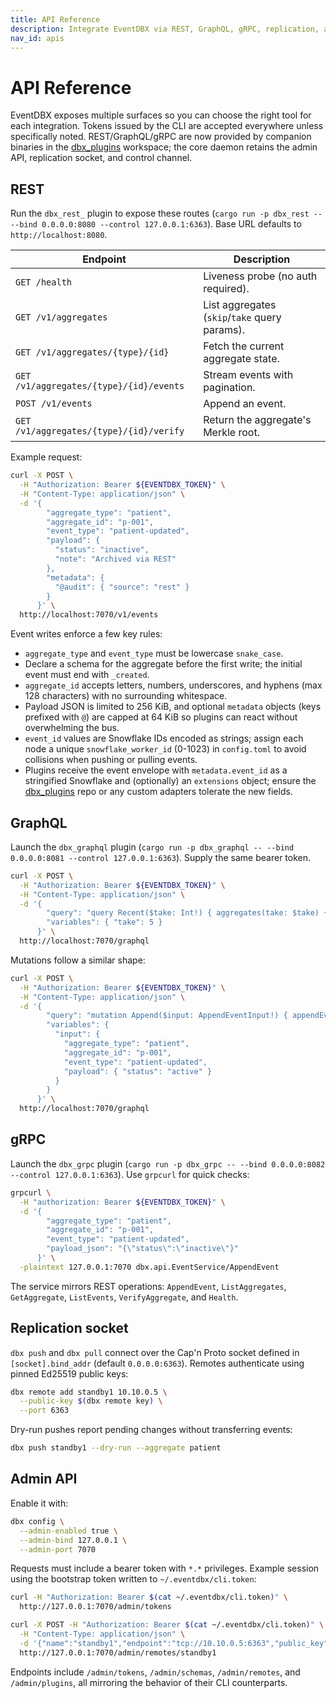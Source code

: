 ```yaml
---
title: API Reference
description: Integrate EventDBX via REST, GraphQL, gRPC, replication, and the Admin API.
nav_id: apis
---
```


# API Reference

EventDBX exposes multiple surfaces so you can choose the right tool for each integration. Tokens issued by the CLI are accepted everywhere unless specifically noted. REST/GraphQL/gRPC are now provided by companion binaries in the [dbx_plugins](https://github.com/thachp/dbx_plugins) workspace; the core daemon retains the admin API, replication socket, and control channel.

## REST

Run the `dbx_rest_` plugin to expose these routes (`cargo run -p dbx_rest -- --bind 0.0.0.0:8080 --control 127.0.0.1:6363`). Base URL defaults to `http://localhost:8080`.

| Endpoint                                | Description                                   |
| --------------------------------------- | --------------------------------------------- |
| `GET /health`                           | Liveness probe (no auth required).            |
| `GET /v1/aggregates`                    | List aggregates (`skip`/`take` query params). |
| `GET /v1/aggregates/{type}/{id}`        | Fetch the current aggregate state.            |
| `GET /v1/aggregates/{type}/{id}/events` | Stream events with pagination.                |
| `POST /v1/events`                       | Append an event.                              |
| `GET /v1/aggregates/{type}/{id}/verify` | Return the aggregate's Merkle root.           |

Example request:

```bash
curl -X POST \
  -H "Authorization: Bearer ${EVENTDBX_TOKEN}" \
  -H "Content-Type: application/json" \
  -d '{
        "aggregate_type": "patient",
        "aggregate_id": "p-001",
        "event_type": "patient-updated",
        "payload": {
          "status": "inactive",
          "note": "Archived via REST"
        },
        "metadata": {
          "@audit": { "source": "rest" }
        }
      }' \
  http://localhost:7070/v1/events
```

Event writes enforce a few key rules:

- `aggregate_type` and `event_type` must be lowercase `snake_case`.
- Declare a schema for the aggregate before the first write; the initial event must end with `_created`.
- `aggregate_id` accepts letters, numbers, underscores, and hyphens (max 128 characters) with no surrounding whitespace.
- Payload JSON is limited to 256 KiB, and optional `metadata` objects (keys prefixed with `@`) are capped at 64 KiB so plugins can react without overwhelming the bus.
- `event_id` values are Snowflake IDs encoded as strings; assign each node a unique `snowflake_worker_id` (0-1023) in `config.toml` to avoid collisions when pushing or pulling events.
- Plugins receive the event envelope with `metadata.event_id` as a stringified Snowflake and (optionally) an `extensions` object; ensure the [dbx_plugins](https://github.com/thachp/dbx_plugins) repo or any custom adapters tolerate the new fields.

## GraphQL

Launch the `dbx_graphql` plugin (`cargo run -p dbx_graphql -- --bind 0.0.0.0:8081 --control 127.0.0.1:6363`). Supply the same bearer token.

```bash
curl -X POST \
  -H "Authorization: Bearer ${EVENTDBX_TOKEN}" \
  -H "Content-Type: application/json" \
  -d '{
        "query": "query Recent($take: Int!) { aggregates(take: $take) { aggregate_type aggregate_id version state } }",
        "variables": { "take": 5 }
      }' \
  http://localhost:7070/graphql
```

Mutations follow a similar shape:

```bash
curl -X POST \
  -H "Authorization: Bearer ${EVENTDBX_TOKEN}" \
  -H "Content-Type: application/json" \
  -d '{
        "query": "mutation Append($input: AppendEventInput!) { appendEvent(input: $input) { aggregate_type aggregate_id version payload } }",
        "variables": {
          "input": {
            "aggregate_type": "patient",
            "aggregate_id": "p-001",
            "event_type": "patient-updated",
            "payload": { "status": "active" }
          }
        }
      }' \
  http://localhost:7070/graphql
```

## gRPC

Launch the `dbx_grpc` plugin (`cargo run -p dbx_grpc -- --bind 0.0.0.0:8082 --control 127.0.0.1:6363`). Use `grpcurl` for quick checks:

```bash
grpcurl \
  -H "authorization: Bearer ${EVENTDBX_TOKEN}" \
  -d '{
        "aggregate_type": "patient",
        "aggregate_id": "p-001",
        "event_type": "patient-updated",
        "payload_json": "{\"status\":\"inactive\"}"
      }' \
  -plaintext 127.0.0.1:7070 dbx.api.EventService/AppendEvent
```

The service mirrors REST operations: `AppendEvent`, `ListAggregates`, `GetAggregate`, `ListEvents`, `VerifyAggregate`, and `Health`.

## Replication socket

`dbx push` and `dbx pull` connect over the Cap'n Proto socket defined in `[socket].bind_addr` (default `0.0.0.0:6363`). Remotes authenticate using pinned Ed25519 public keys:

```bash
dbx remote add standby1 10.10.0.5 \
  --public-key $(dbx remote key) \
  --port 6363
```

Dry-run pushes report pending changes without transferring events:

```bash
dbx push standby1 --dry-run --aggregate patient
```

## Admin API

Enable it with:

```bash
dbx config \
  --admin-enabled true \
  --admin-bind 127.0.0.1 \
  --admin-port 7070
```

Requests must include a bearer token with `*.*` privileges. Example session using the bootstrap token written to `~/.eventdbx/cli.token`:

```bash
curl -H "Authorization: Bearer $(cat ~/.eventdbx/cli.token)" \
  http://127.0.0.1:7070/admin/tokens

curl -X POST -H "Authorization: Bearer $(cat ~/.eventdbx/cli.token)" \
  -H "Content-Type: application/json" \
  -d '{"name":"standby1","endpoint":"tcp://10.10.0.5:6363","public_key":"BASE64"}' \
  http://127.0.0.1:7070/admin/remotes/standby1
```

Endpoints include `/admin/tokens`, `/admin/schemas`, `/admin/remotes`, and `/admin/plugins`, all mirroring the behavior of their CLI counterparts.
